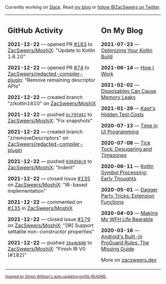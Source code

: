 Currently working on [Slack](https://slack.com/). Read [my blog](https://zacsweers.dev/) or [follow @ZacSweers on Twitter](https://twitter.com/ZacSweers).

<table><tr><td valign="top" width="60%">

## GitHub Activity
<!-- githubActivity starts -->
**2021-12-22** — opened PR [#183](https://api.github.com/repos/ZacSweers/MoshiX/pulls/183) to [ZacSweers/MoshiX](https://api.github.com/repos/ZacSweers/MoshiX): "Update to Kotlin 1.6.10"

**2021-12-22** — opened PR [#74](https://api.github.com/repos/ZacSweers/redacted-compiler-plugin/pulls/74) to [ZacSweers/redacted-compiler-plugin](https://api.github.com/repos/ZacSweers/redacted-compiler-plugin): "Remove remaining descriptor APIs"

**2021-12-22** — created branch "z/kotlin1610" on [ZacSweers/MoshiX](https://api.github.com/repos/ZacSweers/MoshiX)

**2021-12-22** — pushed [`bc79fd41`](https://github.com/ZacSweers/MoshiX/commit/bc79fd41136b04f9a5e380a97469839790f9f75b) to [ZacSweers/MoshiX](https://api.github.com/repos/ZacSweers/MoshiX): "Fix snapshots"

**2021-12-22** — created branch "z/removeDescriptors" on [ZacSweers/redacted-compiler-plugin](https://api.github.com/repos/ZacSweers/redacted-compiler-plugin)

**2021-12-22** — pushed [`030d58c0`](https://github.com/ZacSweers/MoshiX/commit/030d58c070d6abfe5a36e5e02be55f9882046dd3) to [ZacSweers/MoshiX](https://api.github.com/repos/ZacSweers/MoshiX): "Indent"

**2021-12-22** — closed issue [#135](https://api.github.com/repos/ZacSweers/MoshiX/issues/135) on [ZacSweers/MoshiX](https://api.github.com/repos/ZacSweers/MoshiX): "IR-based implementation"

**2021-12-22** — commented on [#135](https://github.com/ZacSweers/MoshiX/issues/135#issuecomment-999295297) in [ZacSweers/MoshiX](https://api.github.com/repos/ZacSweers/MoshiX)

**2021-12-22** — closed issue [#179](https://api.github.com/repos/ZacSweers/MoshiX/issues/179) on [ZacSweers/MoshiX](https://api.github.com/repos/ZacSweers/MoshiX): "[IR] Support settable non-constructor properties"

**2021-12-22** — pushed [`10a4e686`](https://github.com/ZacSweers/MoshiX/commit/10a4e686a1a6853e3259699b32379990732ea07d) to [ZacSweers/MoshiX](https://api.github.com/repos/ZacSweers/MoshiX): "Finish IR V0 (#182)"
<!-- githubActivity ends -->
</td><td valign="top" width="40%">

## On My Blog
<!-- blog starts -->
**2021-07-23** — [Optimizing Your Kotlin Build](https://www.zacsweers.dev/optimizing-your-kotlin-build/)

**2021-06-14** — [How I Work](https://www.zacsweers.dev/how-i-work/)

**2021-02-02** — [Disposables Can Cause Memory Leaks](https://www.zacsweers.dev/disposables-can-cause-memory-leaks/)

**2021-01-29** — [Kapt's Hidden Test Costs](https://www.zacsweers.dev/kapts-hidden-test-costs/)

**2020-07-13** — [Time in UI Programming](https://www.zacsweers.dev/time-in-ui/)

**2020-07-08** — [Tick Tock: Desugaring and Timezones](https://www.zacsweers.dev/ticktock-desugaring-timezones/)

**2020-06-11** — [Kotlin Symbol Processing: Early Thoughts](https://www.zacsweers.dev/kotlin-symbol-processor-early-thoughts/)

**2020-05-01** — [Dagger Party Tricks: Extension Functions](https://www.zacsweers.dev/dagger-party-tricks-extension-functions/)

**2020-04-03** — [Making My WFH Life Bearable](https://www.zacsweers.dev/making-wfh-life-bearable/)

**2020-03-16** — [Android's Built-in ProGuard Rules: The Missing Guide](https://www.zacsweers.dev/android-proguard-rules/)
<!-- blog ends -->
More on [zacsweers.dev](https://zacsweers.dev/)
</td></tr></table>

<sub><a href="https://simonwillison.net/2020/Jul/10/self-updating-profile-readme/">Inspired by Simon Willison's auto-updating profile README.</a></sub>